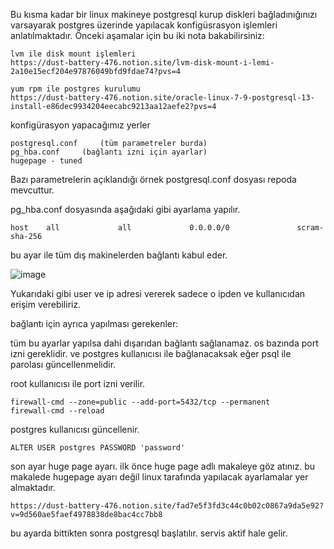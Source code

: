 Bu kısma kadar bir linux makineye postgresql kurup diskleri bağladınığınızı varsayarak postgres üzerinde yapılacak konfigüsrasyon işlemleri anlatılmaktadır. Önceki aşamalar için bu iki nota bakabilirsiniz:
```
lvm ile disk mount işlemleri
https://dust-battery-476.notion.site/lvm-disk-mount-i-lemi-2a10e15ecf204e97876049bfd9fdae74?pvs=4

yum rpm ile postgres kurulumu
https://dust-battery-476.notion.site/oracle-linux-7-9-postgresql-13-install-e86dec9934204eecabc9213aa12aefe2?pvs=4
```

konfigürasyon yapacağımız yerler

```
postgresql.conf     (tüm parametreler burda)
pg_hba.conf     (bağlantı izni için ayarlar)
hugepage - tuned
```
Bazı parametrelerin açıklandığı örnek postgresql.conf dosyası repoda mevcuttur.

pg_hba.conf dosyasında aşağıdaki gibi ayarlama yapılır.
```
host    all             all             0.0.0.0/0               scram-sha-256
```
bu ayar ile tüm dış makinelerden bağlantı kabul eder.

![image](https://github.com/dbaemreors/postgresconf/assets/132146256/14f4cbc8-1eeb-4fa6-b99e-5df71f674e2d)

Yukarıdaki gibi user ve ip adresi vererek sadece o ipden ve kullanıcıdan erişim verebiliriz.

bağlantı için ayrıca yapılması gerekenler:

tüm bu ayarlar yapılsa dahi dışarıdan bağlantı sağlanamaz. os bazında port izni gereklidir. ve postgres kullanıcısı ile bağlanacaksak eğer psql ile parolası güncellenmelidir.

root kullanıcısı ile port izni verilir.
```
firewall-cmd --zone=public --add-port=5432/tcp --permanent
firewall-cmd --reload
```
postgres kullanıcısı güncellenir.
```
ALTER USER postgres PASSWORD 'password'
```
son ayar huge page ayarı. ilk önce huge page adlı makaleye göz atınız. bu makalede hugepage ayarı değil linux tarafında yapılacak ayarlamalar yer almaktadır.
```
https://dust-battery-476.notion.site/fad7e5f3fd3c44c0b02c0867a9da5e92?v=9d560ae5faef4978838de8bac4cc7bb8
```
bu ayarda bittikten sonra postgresql başlatılır. servis aktif hale gelir.

